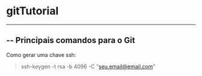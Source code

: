# gitTutorial
------------------------------------------
-- Principais comandos para o Git
------------------------------------------

Como gerar uma chave ssh:
 > ssh-keygen -t rsa -b 4096 -C "seu.email@email.com"


